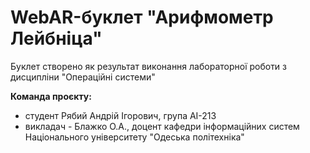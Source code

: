 # WebAR-буклет "Арифмометр Лейбніца"

Буклет створено як результат виконання лабораторної роботи з дисципліни "Операційні системи"

**Команда проєкту:**
+ студент Рябий Андрій Ігорович, група АІ-213 
+ викладач - Блажко О.А., доцент кафедри інформаційних систем Національного університету "Одеська політехніка"
